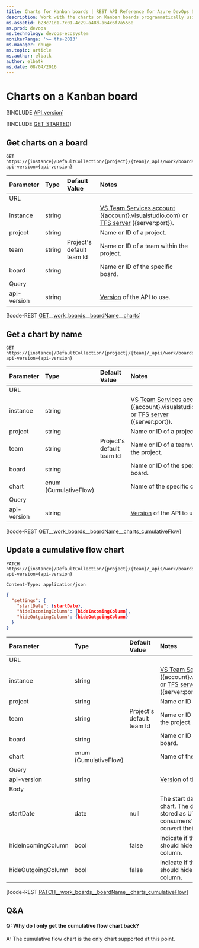 ```yaml
---
title: Charts for Kanban boards | REST API Reference for Azure DevOps Services and Team Foundation Server
description: Work with the charts on Kanban boards programmatically using the REST APIs for Azure DevOps Services and Team Foundation Server. 
ms.assetid: b23c71d1-7c01-4c29-a48d-a64c6f7a5560
ms.prod: devops
ms.technology: devops-ecosystem
monikerRange: '>= tfs-2013'
ms.manager: douge
ms.topic: article
ms.author: elbatk
author: elbatk
ms.date: 08/04/2016
---
```


# Charts on a Kanban board
[!INCLUDE [API_version](../_data/version2-preview1.md)]

[!INCLUDE [GET_STARTED](../_data/get-started.md)]

## Get charts on a board 
<a name="getchartsonaboard" />

```no-highlight
GET https://{instance}/DefaultCollection/{project}/{team}/_apis/work/boards/{board}/charts?api-version={api-version}
```

| Parameter | Type    |Default Value | Notes	
|:----------|:--------|:------------ |:------------------------------
| URL
| instance  | string  | | [VS Team Services account](/azure/devops/integrate/get-started/rest/basics) ({account}.visualstudio.com) or [TFS server](/azure/devops/integrate/get-started/rest/basics) ({server:port}).
| project   | string  | | Name or ID of a project.
| team	    | string  | Project's default team Id| Name or ID of a team within the project.
| board	| string  || Name or ID of the specific board.
| Query
| api-version | string  || [Version](../../concepts/rest-api-versioning.md) of the API to use.

[!code-REST [GET__work_boards__boardName__charts](./_data/charts/GET__work_boards__boardName__charts.json)]

## Get a chart by name
<a name="getachartbyname" />

```no-highlight
GET https://{instance}/DefaultCollection/{project}/{team}/_apis/work/boards/{board}/charts/{chart}?api-version={api-version}
```

| Parameter | Type    |Default Value | Notes	
|:----------|:--------|:------------ |:------------------------------
| URL
| instance  | string  | | [VS Team Services account](/azure/devops/integrate/get-started/rest/basics) ({account}.visualstudio.com) or [TFS server](/azure/devops/integrate/get-started/rest/basics) ({server:port}).
| project   | string  | | Name or ID of a project.
| team	    | string  | Project's default team Id| Name or ID of a team within the project.
| board	| string  || Name or ID of the specific board.
| chart| enum (CumulativeFlow)|| Name of the specific chart.
| Query
| api-version | string  || [Version](../../concepts/rest-api-versioning.md) of the API to use.


[!code-REST [GET__work_boards__boardName__charts_cumulativeFlow](./_data/charts/GET__work_boards__boardName__charts_cumulativeFlow.json)]

## Update a cumulative flow chart
<a name="updateacumulativeflowchart" />

```no-highlight
PATCH https://{instance}/DefaultCollection/{project}/{team}/_apis/work/boards/{board}/charts/CumulativeFlow?api-version={api-version}
```
```http
Content-Type: application/json
```
```json
{
  "settings": {
    "startDate": {startDate},
    "hideIncomingColumn": {hideIncomingColumn},
    "hideOutgoingColumn": {hideOutgoingColumn}
  }
}
```

| Parameter | Type    |Default Value | Notes	
|:----------|:--------|:--------|:------------------------------
| URL
| instance  | string  |   | [VS Team Services account](/azure/devops/integrate/get-started/rest/basics) ({account}.visualstudio.com) or [TFS server](/azure/devops/integrate/get-started/rest/basics) ({server:port}).
| project   | string  |  | Name or ID of a project.
| team	    | string  | Project's default team Id| Name or ID of a team within the project.
| board	| string  |  | Name or ID of the specific board.
| chart| enum (CumulativeFlow)| | Name of the specific chart.
| Query
| api-version | string  |  |[Version](../../concepts/rest-api-versioning.md) of the API to use.
| Body
| startDate	| date | null  |The start date of the CFD chart. The date will be stored as UTC, it is the consumers' responsibility to convert their date to UTC.
| hideIncomingColumn	| bool	| false | Indicate if the CFD chart should hide the incoming column.
| hideOutgoingColumn	| bool	| false | Indicate if the CFD chart should hide the outgoing column.

[!code-REST [PATCH__work_boards__boardName__charts_cumulativeFlow](./_data/charts/PATCH__work_boards__boardName__charts_cumulativeFlow.json)]


## Q&A

<!-- BEGINSECTION class="md-qanda" -->

#### Q: Why do I only get the cumulative flow chart back?

A: The cumulative flow chart is the only chart supported at this point.

<!-- ENDSECTION --> 


